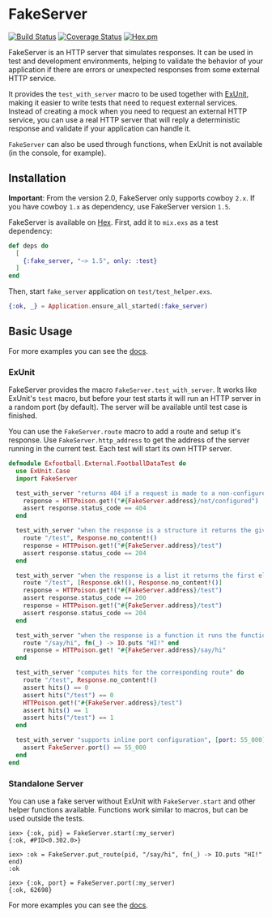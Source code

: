# FakeServer
[![Build Status](https://travis-ci.org/bernardolins/fake_server.svg?branch=master)](https://travis-ci.org/bernardolins/fake_server)
[![Coverage Status](https://coveralls.io/repos/github/bernardolins/fake_server/badge.svg?branch=master)](https://coveralls.io/github/bernardolins/fake_server?branch=master)
[![Hex.pm](https://img.shields.io/hexpm/dt/fake_server.svg)](https://hex.pm/packages/fake_server)

FakeServer is an HTTP server that simulates responses. It can be used in test and development environments, helping to validate the behavior of your application if there are errors or unexpected responses from some external HTTP service.

It provides the `test_with_server` macro to be used together with [ExUnit](https://hexdocs.pm/ex_unit/ExUnit.html), making it easier to write tests that need to request external services. Instead of creating a mock when you need to request an external HTTP service, you can use a real HTTP server that will reply a deterministic response and validate if your application can handle it.

`FakeServer` can also be used through functions, when ExUnit is not available (in the console, for example).

## Installation

**Important**: From the version 2.0, FakeServer only supports cowboy `2.x`. If you have cowboy `1.x` as dependency, use FakeServer version `1.5`.

FakeServer is available on [Hex](https://hex.pm/packages/fake_server). First, add it to `mix.exs` as a test dependency:

```elixir
def deps do
  [
    {:fake_server, "~> 1.5", only: :test}
  ]
end
```

Then, start `fake_server` application on `test/test_helper.exs`.

```elixir
{:ok, _} = Application.ensure_all_started(:fake_server)
```

## Basic Usage

For more examples you can see the [docs](https://hexdocs.pm/fake_server/api-reference.html).

### ExUnit

FakeServer provides the macro `FakeServer.test_with_server`. It works like ExUnit's `test` macro, but before your test starts it will run an HTTP server in a random port (by default). The server will be available until test case is finished.

You can use the `FakeServer.route` macro to add a route and setup it's response. Use `FakeServer.http_address` to get the address of the server running in the current test. Each test will start its own HTTP server.

```elixir
defmodule Exfootball.External.FootballDataTest do
  use ExUnit.Case
  import FakeServer

  test_with_server "returns 404 if a request is made to a non-configured route" do
    response = HTTPoison.get!("#{FakeServer.address}/not/configured")
    assert response.status_code == 404
  end

  test_with_server "when the response is a structure it returns the given response" do
    route "/test", Response.no_content!()
    response = HTTPoison.get!("#{FakeServer.address}/test")
    assert response.status_code == 204
  end

  test_with_server "when the response is a list it returns the first element of the list and removes it" do
    route "/test", [Response.ok!(), Response.no_content!()]
    response = HTTPoison.get!("#{FakeServer.address}/test")
    assert response.status_code == 200
    response = HTTPoison.get!("#{FakeServer.address}/test")
    assert response.status_code == 204
  end

  test_with_server "when the response is a function it runs the function" do
    route "/say/hi", fn(_) -> IO.puts "HI!" end
    response = HTTPoison.get! "#{FakeServer.address}/say/hi"
  end

  test_with_server "computes hits for the corresponding route" do
    route "/test", Response.no_content!()
    assert hits() == 0
    assert hits("/test") == 0
    HTTPoison.get!("#{FakeServer.address}/test")
    assert hits() == 1
    assert hits("/test") == 1
  end

  test_with_server "supports inline port configuration", [port: 55_000] do
    assert FakeServer.port() == 55_000
  end
end
```

### Standalone Server

You can use a fake server without ExUnit with `FakeServer.start` and other helper functions available. Functions work similar to macros, but can be used outside the tests.

```
iex> {:ok, pid} = FakeServer.start(:my_server)
{:ok, #PID<0.302.0>}

iex> :ok = FakeServer.put_route(pid, "/say/hi", fn(_) -> IO.puts "HI!" end)
:ok

iex> {:ok, port} = FakeServer.port(:my_server)
{:ok, 62698}
```

For more examples you can see the [docs](https://hexdocs.pm/fake_server/api-reference.html).
